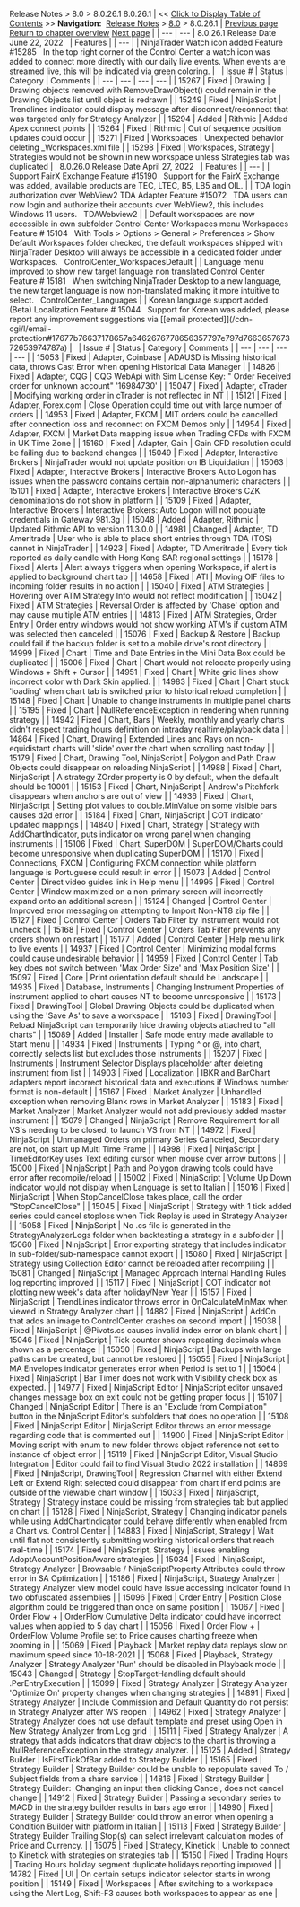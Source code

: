 ﻿
Release Notes \> 8\.0 \> 8\.0\.26\.1
8\.0\.26\.1
| \<\< [Click to Display Table of Contents](8_0_26_1.md) \>\> **Navigation:**     [Release Notes](release_notes-1.md) \> [8\.0](8_0-1.md) \> 8\.0\.26\.1 | [Previous page](8_0_27_1-1.md) [Return to chapter overview](8_0-1.md) [Next page](8_0_25_0-1.md) |
| --- | --- |
8\.0\.26\.1 Release Date
June 22, 2022
 
| Features |
| --- |
| NinjaTrader Watch icon added Feature \#15285   In the top right corner of the Control Center a watch icon was added to connect more directly with our daily live events. When events are streamed live, this will be indicated via green coloring. |
 
| Issue \# | Status | Category | Comments |
| --- | --- | --- | --- |
| 15267 | Fixed | Drawing | Drawing objects removed with RemoveDrawObject() could remain in the Drawing Objects list until object is redrawn |
| 15249 | Fixed | NinjaScript | Trendlines indicator could display message after disconnect/reconnect that was targeted only for Strategy Analyzer |
| 15294 | Added | Rithmic | Added Apex connect points |
| 15264 | Fixed | Rithmic | Out of sequence position updates could occur |
| 15271 | Fixed | Workspaces | Unexpected behavior deleting \_Workspaces.xml file |
| 15298 | Fixed | Workspaces, Strategy | Strategies would not be shown in new workspace unless Strategies tab was duplicated |
 
8\.0\.26\.0 Release Date
April 27, 2022
 
| Features |
| --- |
| Support FairX Exchange Feature \#15190   Support for the FairX Exchange was added, available products are TEC, LTEC, B5, LB5 and OIL. |
| TDA login authorization over WebView2 TDA Adapter Feature \#15072   TDA users can now login and authorize their accounts over WebView2, this includes Windows 11 users.   TDAWebview2 |
| Default workspaces are now accessible in own subfolder Control Center Workspaces menu Workspaces Feature \# 15104   With Tools \> Options \> General \> Preferences \> Show Default Workspaces folder checked, the default workspaces shipped with NinjaTrader Desktop will always be accessible in a dedicated folder under Workspaces.   ControlCenter_WorkspacesDefault |
| Language menu improved to show new target language non translated Control Center Feature \# 15181   When switching NinjaTrader Desktop to a new language, the new target language is now non\-translated making it more intuitive to select.   ControlCenter_Languages |
| Korean language support added (Beta) Localization Feature \# 15044   Support for Korean was added, please report any improvement suggestions via [\[email protected]](/cdn-cgi/l/email-protection#17677b76637178657a6462676778656357797e797d766365767372653974787a) |
 
| Issue \# | Status | Category | Comments |
| --- | --- | --- | --- |
| 15053 | Fixed | Adapter, Coinbase | ADAUSD is Missing historical data, throws Cast Error when opening Historical Data Manager |
| 14826 | Fixed | Adapter, CQG | CQG WebApi with Sim License Key: " Order Received order for unknown account" '16984730' |
| 15047 | Fixed | Adapter, cTrader | Modifying working order in cTrader is not reflected in NT |
| 15121 | Fixed | Adapter, Forex.com | Close Operation could time out with large number of orders |
| 14953 | Fixed | Adapter, FXCM | MIT orders could be cancelled after connection loss and reconnect on FXCM Demos only |
| 14954 | Fixed | Adapter, FXCM | Market Data mapping issue when Trading CFDs with FXCM in UK Time Zone |
| 15160 | Fixed | Adapter, Gain | Gain CFD resolution could be failing due to backend changes |
| 15049 | Fixed | Adapter, Interactive Brokers | NinjaTrader would not update position on IB Liquidation |
| 15063 | Fixed | Adapter, Interactive Brokers | Interactive Brokers Auto Logon has issues when the password contains certain non\-alphanumeric characters |
| 15101 | Fixed | Adapter, Interactive Brokers | Interactive Brokers CZK denominations do not show in platform |
| 15109 | Fixed | Adapter, Interactive Brokers | Interactive Brokers: Auto Logon will not populate credentials in Gateway 981\.3g |
| 15048 | Added | Adapter, Rithmic | Updated Rithmic API to version 11\.3\.0\.0 |
| 14981 | Changed | Adapter, TD Ameritrade | User who is able to place short entries through TDA (TOS) cannot in NinjaTrader |
| 14923 | Fixed | Adapter, TD Ameritrade | Every tick reported as daily candle with Hong Kong SAR regional settings |
| 15178 | Fixed | Alerts | Alert always triggers when opening Workspace, if alert is applied to background chart tab |
| 14658 | Fixed | ATI | Moving OIF files to incoming folder results in no action |
| 15040 | Fixed | ATM Strategies | Hovering over ATM Strategy Info would not reflect modification |
| 15042 | Fixed | ATM Strategies | Reversal Order is affected by 'Chase' option and may cause multiple ATM entries |
| 14813 | Fixed | ATM Strategies, Order Entry | Order entry windows would not show working ATM's if custom ATM was selected then canceled |
| 15076 | Fixed | Backup \& Restore | Backup could fail if the backup folder is set to a mobile drive's root directory |
| 14999 | Fixed | Chart | Time and Date Entries in the Mini Data Box could be duplicated |
| 15006 | Fixed | Chart | Chart would not relocate properly using Windows \+ Shift \+ Cursor |
| 14951 | Fixed | Chart | White grid lines show incorrect color with Dark Skin applied. |
| 14983 | Fixed | Chart | Chart stuck 'loading' when chart tab is switched prior to historical reload completion |
| 15148 | Fixed | Chart | Unable to change instruments in multiple panel charts |
| 15195 | Fixed | Chart | NullReferenceException in rendering when running strategy |
| 14942 | Fixed | Chart, Bars | Weekly, monthly and yearly charts didn't respect trading hours definition on intraday realtime/playback data |
| 14864 | Fixed | Chart, Drawing | Extended Lines and Rays on non\-equidistant charts will 'slide' over the chart when scrolling past today |
| 15179 | Fixed | Chart, Drawing Tool, NinjaScript | Polygon and Path Draw Objects could disappear on reloading NinjaScript |
| 14988 | Fixed | Chart, NinjaScript | A strategy ZOrder property is 0 by default, when the default should be 10001 |
| 15153 | Fixed | Chart, NinjaScript | Andrew's Pitchfork disappears when anchors are out of view |
| 14936 | Fixed | Chart, NinjaScript | Setting plot values to double.MinValue on some visible bars causes d2d error |
| 15184 | Fixed | Chart, NinjaScript | COT indicator updated mappings |
| 14840 | Fixed | Chart, Strategy | Strategy with AddChartIndicator, puts indicator on wrong panel when changing instruments |
| 15106 | Fixed | Chart, SuperDOM | SuperDOM/Charts could become unresponsive when duplicating SuperDOM |
| 15170 | Fixed | Connections, FXCM | Configuring FXCM connection while platform language is Portuguese could result in error |
| 15073 | Added | Control Center | Direct video guides link in Help menu |
| 14995 | Fixed | Control Center | Window maximized on a non\-primary screen will incorrectly expand onto an additional screen |
| 15124 | Changed | Control Center | Improved error messaging on attempting to Import Non\-NT8 zip file |
| 15127 | Fixed | Control Center | Orders Tab Filter by Instrument would not uncheck |
| 15168 | Fixed | Control Center | Orders Tab Filter prevents any orders shown on restart |
| 15177 | Added | Control Center | Help menu link to live events |
| 14937 | Fixed | Control Center | Minimizing modal forms could cause undesirable behavior |
| 14959 | Fixed | Control Center | Tab key does not switch between 'Max Order Size' and 'Max Position Size' |
| 15097 | Fixed | Core | Print orientation default should be Landscape |
| 14935 | Fixed | Database, Instruments | Changing Instrument Properties of instrument applied to chart causes NT to become unresponsive |
| 15173 | Fixed | DrawingTool | Global Drawing Objects could be duplicated when using the 'Save As' to save a workspace |
| 15103 | Fixed | DrawingTool | Reload NinjaScript can temporarily hide drawing objects attached to "all charts" |
| 15089 | Added | Installer | Safe mode entry made available to Start menu |
| 14934 | Fixed | Instruments | Typing ^ or @, into chart, correctly selects list but excludes those instruments |
| 15207 | Fixed | Instruments | Instrument Selector Displays placeholder after deleting instrument from list |
| 14903 | Fixed | Localization | IBKR and BarChart adapters report incorrect historical data and executions if Windows number format is non\-default |
| 15167 | Fixed | Market Analyzer | Unhandled exception when removing Blank rows in Market Analyzer |
| 15183 | Fixed | Market Analyzer | Market Analyzer would not add previously added master instrument |
| 15079 | Changed | NinjaScript | Remove Requirement for all VS's needing to be closed, to launch VS from NT |
| 14972 | Fixed | NinjaScript | Unmanaged Orders on primary Series Canceled, Secondary are not, on start up Multi Time Frame |
| 14998 | Fixed | NinjaScript | TimeEditorKey uses Text editing cursor when mouse over arrow buttons |
| 15000 | Fixed | NinjaScript | Path and Polygon drawing tools could have error after recompile/reload |
| 15002 | Fixed | NinjaScript | Volume Up Down indicator would not display when Language is set to Italian |
| 15016 | Fixed | NinjaScript | When StopCancelClose takes place, call the order "StopCancelClose" |
| 15045 | Fixed | NinjaScript | Strategy with 1 tick added series could cancel stoploss when Tick Replay is used in Strategy Analyzer |
| 15058 | Fixed | NinjaScript | No .cs file is generated in the StrategyAnalyzerLogs folder when backtesting a strategy in a subfolder |
| 15060 | Fixed | NinjaScript | Error exporting strategy that includes indicator in sub\-folder/sub\-namespace cannot export |
| 15080 | Fixed | NinjaScript | Strategy using Collection Editor cannot be reloaded after recompiling |
| 15081 | Changed | NinjaScript | Managed Approach Internal Handling Rules log reporting improved |
| 15117 | Fixed | NinjaScript | COT indicator not plotting new week's data after holiday/New Year |
| 15157 | Fixed | NinjaScript | TrendLines indicator throws error in OnCalculateMinMax when viewed in Strategy Analyzer chart |
| 14882 | Fixed | NinjaScript | AddOn that adds an image to ControlCenter crashes on second import |
| 15038 | Fixed | NinjaScript | @Pivots.cs causes invalid index error on blank chart |
| 15046 | Fixed | NinjaScript | Tick counter shows repeating decimals when shown as a percentage |
| 15050 | Fixed | NinjaScript | Backups with large paths can be created, but cannot be restored |
| 15055 | Fixed | NinjaScript | MA Envelopes indicator generates error when Period is set to 1 |
| 15064 | Fixed | NinjaScript | Bar Timer does not work with Visibility check box as expected. |
| 14977 | Fixed | NinjaScript Editor | NinjaScript editor unsaved changes message box on exit could not be getting proper focus |
| 15107 | Changed | NinjaScript Editor | There is an "Exclude from Compilation" button in the NinjaScript Editor's subfolders that does no operation |
| 15108 | Fixed | NinjaScript Editor | NinjaScript Editor throws an error message regarding code that is commented out |
| 14900 | Fixed | NinjaScript Editor | Moving script with enum to new folder throws object reference not set to instance of object error |
| 15119 | Fixed | NinjaScript Editor, Visual Studio Integration | Editor could fail to find Visual Studio 2022 installation |
| 14869 | Fixed | NinjaScript, DrawingTool | Regression Channel with either Extend Left or Extend Right selected could disappear from chart if end points are outside of the viewable chart window |
| 15033 | Fixed | NinjaScript, Strategy | Strategy instace could be missing from strategies tab but applied on chart |
| 15128 | Fixed | NinjaScript, Strategy | Changing indicator panels while using AddChartIndicator could behave differently when enabled from a Chart vs. Control Center |
| 14883 | Fixed | NinjaScript, Strategy | Wait until flat not consistently submitting working historical orders that reach real\-time |
| 15174 | Fixed | NinjaScript, Strategy | Issues enabling AdoptAccountPositionAware strategies |
| 15034 | Fixed | NinjaScript, Strategy Analyzer | Browsable / NinjaScriptProperty Attributes could throw error in SA Optimization |
| 15186 | Fixed | NinjaScript, Strategy Analyzer | Strategy Analyzer view model could have issue accessing indicator found in two obfuscated assemblies |
| 15096 | Fixed | Order Entry | Position Close algorithm could be triggered than once on same position |
| 15067 | Fixed | Order Flow \+ | OrderFlow Cumulative Delta indicator could have incorrect values when applied to 5 day chart |
| 15056 | Fixed | Order Flow \+ | OrderFlow Volume Profile set to Price causes charting freeze when zooming in |
| 15069 | Fixed | Playback | Market replay data replays slow on maximum speed since 10\-18\-2021 |
| 15068 | Fixed | Playback, Strategy Analyzer | Strategy Analyzer 'Run' should be disabled in Playback mode |
| 15043 | Changed | Strategy | StopTargetHandling default should .PerEntryExecution |
| 15099 | Fixed | Strategy Analyzer | Strategy Analyzer 'Optimize On' property changes when changing strategies |
| 14891 | Fixed | Strategy Analyzer | Include Commission and Default Quantity do not persist in Strategy Analyzer after WS reopen |
| 14962 | Fixed | Strategy Analyzer | Strategy Analyzer does not use default template and preset using Open in New Strategy Analyzer from Log grid |
| 15111 | Fixed | Strategy Analyzer | A strategy that adds indicators that draw objects to the chart is throwing a NullReferenceException in the strategy analyzer. |
| 15125 | Added | Strategy Builder | IsFirstTickOfBar added to Strategy Builder |
| 15165 | Fixed | Strategy Builder | Strategy Builder could be unable to repopulate saved To / Subject fields from a share service |
| 14816 | Fixed | Strategy Builder | Strategy Builder:  Changing an input then clicking Cancel, does not cancel change |
| 14912 | Fixed | Strategy Builder | Passing a secondary series to MACD in the strategy builder results in bars ago error |
| 14990 | Fixed | Strategy Builder | Strategy Builder could throw an error when opening a Condition Builder with platform in Italian |
| 15113 | Fixed | Strategy Builder | Strategy Builder Trailing Stop(s) can select irrelevant calculation modes of Price and Currency. |
| 15075 | Fixed | Strategy, Kinetick | Unable to connect to Kinetick with strategies on strategies tab |
| 15150 | Fixed | Trading Hours | Trading Hours holiday segment duplicate holidays reporting improved |
| 14782 | Fixed | UI | On certain setups indicator selector starts in wrong position |
| 15149 | Fixed | Workspaces | After switching to a workspace using the Alert Log, Shift\-F3 causes both workspaces to appear as one |

